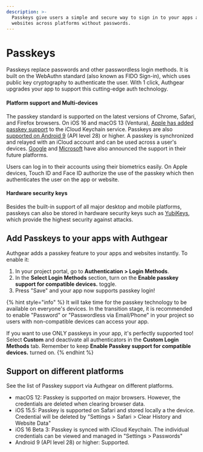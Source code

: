```yaml
---
description: >-
  Passkeys give users a simple and secure way to sign in to your apps and
  websites across platforms without passwords.
---
```


# Passkeys

Passkeys replace passwords and other passwordless login methods. It is built on the WebAuthn standard (also known as FIDO Sign-in), which uses public key cryptography to authenticate the user. With 1 click, Authgear upgrades your app to support this cutting-edge auth technology.

#### Platform support and Multi-devices

The passkey standard is supported on the latest versions of Chrome, Safari, and Firefox browsers. On iOS 16 and macOS 13 (Ventura), [Apple has added passkey support](https://developer.apple.com/passkeys/) to the iCloud Keychain service. Passkeys are also [supported on Android 9](https://developers.google.com/identity/passkeys/supported-environments#android-passkey-support) (API level 28) or higher. A passkey is synchronized and relayed with an iCloud account and can be used across a user's devices. [Google](https://blog.google/technology/safety-security/one-step-closer-to-a-passwordless-future/) and [Microsoft](https://techcommunity.microsoft.com/t5/microsoft-entra-azure-ad-blog/expansion-of-fido-standard-and-new-updates-for-microsoft/ba-p/3290633) have also announced the support in their future platforms.

Users can log in to their accounts using their biometrics easily. On Apple devices, Touch ID and Face ID authorize the use of the passkey which then authenticates the user on the app or website.

#### Hardware security keys

Besides the built-in support of all major desktop and mobile platforms, passkeys can also be stored in hardware security keys such as [YubiKeys](https://www.yubico.com/blog/passkeys-and-the-future-of-modern-authentication/), which provide the highest security against attacks.

## Add Passkeys to your apps with Authgear

Authgear adds a passkey feature to your apps and websites instantly. To enable it:

1. In your project portal, go to **Authentication > Login Methods**.
2. In the **Select Login Methods** section, turn on the **Enable passkey support for compatible devices.** toggle.
3. Press "Save" and your app now supports passkey login!

{% hint style="info" %}
It will take time for the passkey technology to be available on everyone's devices. In the transition stage, it is recommended to enable "Password" or "Passwordless via Email/Phone" in your project so users with non-compatible devices can access your app.

If you want to use ONLY passkeys in your app, it's perfectly supported too! Select **Custom** and deactivate all authenticators in the **Custom Login Methods** tab. Remember to keep **Enable Passkey support for compatible devices.** turned on.
{% endhint %}

## Support on different platforms

See the list of Passkey support via Authgear on different platforms.

* macOS 12: Passkey is supported on major browsers. However, the credentials are deleted when clearing browser data.
* iOS 15.5: Passkey is supported on Safari and stored locally a the device. Credential will be deleted by "Settings > Safari > Clear History and Website Data"
* iOS 16 Beta 3: Passkey is synced with iCloud Keychain. The individual credentials can be viewed and managed in "Settings > Passwords"
* Android 9 (API level 28) or higher: Supported.
